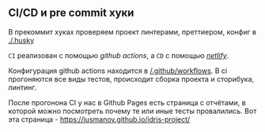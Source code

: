 ## CI/CD и pre commit хуки

В прекоммит хуках проверяем проект линтерами, преттиером, конфиг в [./.husky](/.husky)

`CI` реализован с помощью _github actions_, а `CD` с помощью _[netlify](https://www.netlify.com/)_.

Конфигурация github actions находится в [/.github/workflows](/.github/workflows).
В ci прогоняются все виды тестов, происходит сборка проекта и сторибука, линтинг.

После прогонона CI у нас в Github Pages есть страница с отчётами, в которой можно
посмотреть почему те или иные тесты провалились. Вот эта страница - https://iusmanov.github.io/idris-project/
